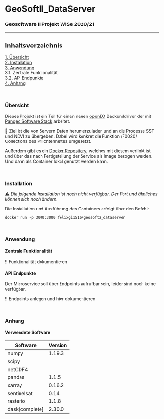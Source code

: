 # GeoSoftII_DataServer
### Geosoftware II Projekt WiSe 2020/21
---

## Inhaltsverzeichnis
[1. Übersicht](#overview) \
[2. Installation](#install) \
[3. Anwendung](#use) \
  3.1. Zentrale Funktionalität \
  3.2. API Endpunkte \
[4. Anhang](#annex)

\
<a name="overview"><h3>Übersicht</h3></a>
Dieses Projekt ist ein Teil für einen neuen [openEO](https://openeo.org/) Backenddriver der mit [Pangeo Software Stack](https://pangeo.io/) arbeitet.

:construction: Ziel ist die von Servern Daten herunterzuladen und an die Processe SST und NDVI zu übergeben.
Dabei wird konkret die Funktion /F0020/ Collections des Pflichtenheftes umgesetzt.

Außerdem gibt es ein [Docker Repository](https://hub.docker.com/repository/docker/felixgi1516/geosoft2_dataserver), welches mit diesem verlinkt ist und über das nach Fertigstellung der Service als Image bezogen werden. Und dann als Container lokal genutzt werden kann.

\
<a name="install"><h3>Installation</h3></a>
:warning: _Die folgende Installation ist noch nicht verfügbar. Der Port und ähnliches können sich noch ändern._ 

Die Installation und Ausführung des Containers erfolgt über den Befehl:
```
docker run -p 3000:3000 felixgi1516/geosoft2_dataserver
````

\
<a name="use"><h3>Anwendung</h3></a>


#### Zentrale Funktionalität
:bangbang: Funktionalität dokumentieren


#### API Endpunkte
Der Microservice soll über Endpoints aufrufbar sein, leider sind noch keine verfügbar.

:bangbang: Endpoints anlegen und hier dokumentieren

\
<a name="annex"><h3>Anhang</h3></a>


#### Verwendete Software
Software | Version
------ | ------
numpy | 1.19.3
scipy | 
netCDF4 | 
pandas | 1.1.5
xarray | 0.16.2
sentinelsat | 0.14
rasterio | 1.1.8
dask[complete] | 2.30.0

